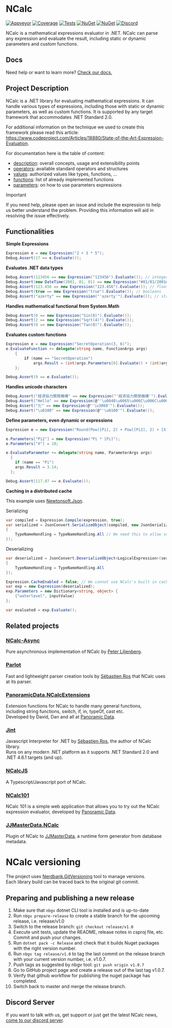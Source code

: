 # NCalc

[![Appveyor](https://img.shields.io/appveyor/ci/yallie/ncalc.svg)](https://ci.appveyor.com/project/yallie/ncalc)
[![Coverage](https://img.shields.io/codecov/c/github/ncalc/ncalc.svg)](https://codecov.io/gh/ncalc/ncalc)
[![Tests](https://img.shields.io/appveyor/tests/yallie/ncalc.svg)](https://ci.appveyor.com/project/yallie/ncalc/build/tests)
[![NuGet](https://img.shields.io/nuget/v/NCalcSync.svg?label=nuget%20unsigned
)](https://nuget.org/packages/NCalcSync)
[![NuGet](https://img.shields.io/nuget/v/NCalcSync.signed.svg?label=nuget%20signed
)](https://nuget.org/packages/NCalcSync.signed)
[![Discord](https://img.shields.io/discord/1237181265426387005?logo=discord&logoColor=white&label=%20&labelColor=%23697EC4&color=%237289DA
)](https://discord.gg/TeJkmXbqFk)

NCalc is a mathematical expressions evaluator in .NET. NCalc can parse any expression and evaluate the result, including static or dynamic parameters and custom functions.

## Docs
Need help or want to learn more? [Check our docs.](https://ncalc.github.io/ncalc/articles/Index.html)

## Project Description

NCalc is a .NET library for evaluating mathematical expressions. It can handle various types of expressions, including those with static or dynamic parameters, as well as custom functions.
It is supported by any target framework that accommodates .NET Standard 2.0.

For additional information on the technique we used to create this framework please read this article: https://www.codeproject.com/Articles/18880/State-of-the-Art-Expression-Evaluation.

For documentation here is the table of content:
* [description](https://github.com/ncalc/ncalc/wiki/Description): overall concepts, usage and extensibility points
* [operators](https://github.com/ncalc/ncalc/wiki/Operators): available standard operators and structures
* [values](https://github.com/ncalc/ncalc/wiki/Values): authorized values like types, functions, ...
* [functions](https://github.com/ncalc/ncalc/wiki/Functions): list of already implemented functions
* [parameters](https://github.com/ncalc/ncalc/wiki/Parameters): on how to use parameters expressions

> [!IMPORTANT]
> If you need help, please open an issue and include the expression to help us better understand the problem. 
> Providing this information will aid in resolving the issue effectively.

## Functionalities
**Simple Expressions**

```c#
Expression e = new Expression("2 + 3 * 5");
Debug.Assert(17 == e.Evaluate());
```

**Evaluates .NET data types**

```c#
Debug.Assert(123456 == new Expression("123456").Evaluate()); // integers
Debug.Assert(new DateTime(2001, 01, 01) == new Expression("#01/01/2001#").Evaluate()); // date and times
Debug.Assert(123.456 == new Expression("123.456").Evaluate()); // floating point numbers
Debug.Assert(true == new Expression("true").Evaluate()); // booleans
Debug.Assert("azerty" == new Expression("'azerty'").Evaluate()); // strings
```

**Handles mathematical functional from System.Math**

```c#
Debug.Assert(0 == new Expression("Sin(0)").Evaluate());
Debug.Assert(2 == new Expression("Sqrt(4)").Evaluate());
Debug.Assert(0 == new Expression("Tan(0)").Evaluate());
```

**Evaluates custom functions**

```c#
Expression e = new Expression("SecretOperation(3, 6)");
e.EvaluateFunction += delegate(string name, FunctionArgs args)
    {
        if (name == "SecretOperation")
            args.Result = (int)args.Parameters[0].Evaluate() + (int)args.Parameters[1].Evaluate();
    };

Debug.Assert(9 == e.Evaluate());
```

**Handles unicode characters**

```c#
Debug.Assert("経済協力開発機構" == new Expression("'経済協力開発機構'").Evaluate());
Debug.Assert("Hello" == new Expression(@"'\u0048\u0065\u006C\u006C\u006F'").Evaluate());
Debug.Assert("だ" == new Expression(@"'\u3060'").Evaluate());
Debug.Assert("\u0100" == new Expression(@"'\u0100'").Evaluate());
```

**Define parameters, even dynamic or expressions**

```c#
Expression e = new Expression("Round(Pow([Pi], 2) + Pow([Pi2], 2) + [X], 2)");

e.Parameters["Pi2"] = new Expression("Pi * [Pi]");
e.Parameters["X"] = 10;

e.EvaluateParameter += delegate(string name, ParameterArgs args)
  {
    if (name == "Pi")
    args.Result = 3.14;
  };

Debug.Assert(117.07 == e.Evaluate());
```

**Caching in a distributed cache**

This example uses [Newtonsoft.Json](https://www.nuget.org/packages/Newtonsoft.Json/).

Serializing
```c#
var compiled = Expression.Compile(expression, true);
var serialized = JsonConvert.SerializeObject(compiled, new JsonSerializerSettings
{
    TypeNameHandling = TypeNameHandling.All // We need this to allow serializing abstract classes
});
```

Deserializing
```c#
var deserialized = JsonConvert.DeserializeObject<LogicalExpression>(serialized, new JsonSerializerSettings
{
    TypeNameHandling = TypeNameHandling.All
});

Expression.CacheEnabled = false; // We cannot use NCalc's built in cache at the same time.
var exp = new Expression(deserialized);
exp.Parameters = new Dictionary<string, object> {
    {"waterlevel", inputValue}
};

var evaluated = exp.Evaluate();
```

## Related projects

### [NCalc-Async](https://github.com/ncalc/ncalc-async/)

Pure asynchronous implementation of NCalc by [Peter Liljenberg](https://github.com/petli).

### [Parlot](https://github.com/sebastienros/parlot)

Fast and lightweight parser creation tools by [Sébastien Ros](https://github.com/sebastienros) that NCalc uses at its parser.

### [PanoramicData.NCalcExtensions](https://github.com/panoramicdata/PanoramicData.NCalcExtensions)

Extension functions for NCalc to handle many general functions,  
including string functions, switch, if, in, typeOf, cast etc.  
Developed by David, Dan and all at [Panoramic Data](https://github.com/panoramicdata).

### [Jint](https://github.com/sebastienros/jint)

Javascript Interpreter for .NET by [Sébastien Ros](https://github.com/sebastienros), the author of NCalc library.  
Runs on any modern .NET platform as it supports .NET Standard 2.0 and .NET 4.6.1 targets (and up).

### [NCalcJS](https://github.com/thomashambach/ncalcjs)

A Typescript/Javascript port of NCalc.

### [NCalc101](https://ncalc101.magicsuite.net)

NCalc 101 is a simple web application that allows you to try out the NCalc expression evaluator, developed by [Panoramic Data](https://github.com/panoramicdata).

### [JJMasterData.NCalc](https://md.jjconsulting.tech/articles/plugins/ncalc.html)

Plugin of NCalc to [JJMasterData](https://github.com/jjconsulting/jjmasterdata), a runtime form generator from database metadata.

# NCalc versioning

The project uses [Nerdbank.GitVersioning](https://github.com/dotnet/Nerdbank.GitVersioning) tool to manage versions.  
Each library build can be traced back to the original git commit.

## Preparing and publishing a new release

1. Make sure that `nbgv` dotnet CLI tool is installed and is up-to-date
2. Run `nbgv prepare-release` to create a stable branch for the upcoming release, i.e. release/v1.0
3. Switch to the release branch: `git checkout release/v1.0`
4. Execute unit tests, update the README, release notes in csproj file, etc. Commit and push your changes.
5. Run `dotnet pack -c Release` and check that it builds Nuget packages with the right version number.
6. Run `nbgv tag release/v1.0` to tag the last commit on the release branch with your current version number, i.e. v1.0.7.
7. Push tags as suggested by nbgv tool: `git push origin v1.0.7`
8. Go to GitHub project page and create a release out of the last tag v1.0.7.
9. Verify that github workflow for publishing the nuget package has completed.
10. Switch back to master and merge the release branch.

## Discord Server

If you want to talk with us, get support or just get the latest NCalc news, [come to our discord server](https://discord.gg/TeJkmXbqFk).
